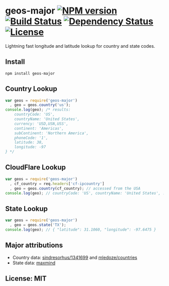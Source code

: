 # geos-major [![NPM version](https://badge.fury.io/js/geos-major.png?branch=master)](http://badge.fury.io/js/geos-major) [![Build Status](https://travis-ci.org/angleman/geos-major.png?branch=master)](https://travis-ci.org/angleman/geos-major) [![Dependency Status](https://gemnasium.com/angleman/geos-major.png?branch=master)](https://gemnasium.com/angleman/geos-major) [![License](http://badgr.co/use/MIT.png?bg=%234ed50e)](licensemit)

Lightning fast longitude and latitude lookup for country and state codes.

## Install

```
npm install geos-major
```

## Country Lookup

```javascript
var geos = require('geos-major')
  , geo = geos.country('us');
console.log(geo); /* results:  
    countryCode: 'US', 
    countryName: 'United States',
    currency: 'USD,USN,USS',
    continent: 'Americas',
    subContinent: 'Northern America',
    phoneCode: '1',
    latitude: 38,
    longitude: -97 
} */
```

## CloudFlare Lookup
```javascript
var geos = require('geos-major')
  , cf_country = req.headers['cf-ipcountry']
  , geo = geos.country(cf_country); // accessed from the USA
console.log(geo); // countryCode: 'US', countryName: 'United States', ...
```

## State Lookup
```javascript
var geos = require('geos-major')
  , geo = geos.state('TX');
console.log(geo); // { "latitude": 31.1060, "longitude": -97.6475 }
```

## Major attributions
* Country data: [sindresorhus/1341699](https://gist.github.com/sindresorhus/1341699) and [mledoze/countries](https://github.com/mledoze/countries)
* State data: [maxmind](http://dev.maxmind.com/geoip/legacy/codes/state_latlon/)

## License: MIT
